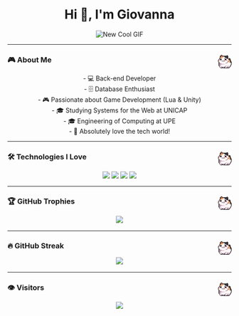 <h1 align="center">Hi 👋, I'm Giovanna</h1>

<p align="center">
  <img src="https://user-images.githubusercontent.com/74038190/216654116-d0e8d227-7977-4edc-8d36-63461bda9503.gif" width="150" alt="New Cool GIF"/>
</p>

---

### 🎮 About Me <img src="https://raw.githubusercontent.com/giovannaps/giovannaps/main/325895973-e4f28204-ea88-4364-a321-8330c3fbde6a.gif" width="30" align="right" />

<p align="center">
  - 💻 Back-end Developer<br>
  - 🗄️ Database Enthusiast<br>
  - 🎮 Passionate about Game Development (Lua & Unity)<br>
  - 🎓 Studying Systems for the Web at UNICAP<br>
  - 🎓 Engineering of Computing at UPE<br>
  - 💖 Absolutely love the tech world!
</p>

---

### 🛠️ Technologies I Love <img src="https://raw.githubusercontent.com/giovannaps/giovannaps/main/325895973-e4f28204-ea88-4364-a321-8330c3fbde6a.gif" width="30" align="right" />

<p align="center">
  <img src="https://img.shields.io/badge/Java-FF6F61?style=for-the-badge&logo=java&logoColor=white" />
  <img src="https://img.shields.io/badge/Lua-FFB6C1?style=for-the-badge&logo=lua&logoColor=white" />
  <img src="https://img.shields.io/badge/Unity-FF7F7F?style=for-the-badge&logo=unity&logoColor=white" />
  <img src="https://img.shields.io/badge/PostgreSQL-FF9A8B?style=for-the-badge&logo=postgresql&logoColor=white" />
</p>

---

### 🏆 GitHub Trophies <img src="https://raw.githubusercontent.com/giovannaps/giovannaps/main/325895973-e4f28204-ea88-4364-a321-8330c3fbde6a.gif" width="30" align="right" />

<p align="center">
  <img src="https://github-profile-trophy.vercel.app/?username=giovannaps&theme=juicyfresh&column=4&margin-w=15&margin-h=15" />
</p>

---

### 🔥 GitHub Streak <img src="https://raw.githubusercontent.com/giovannaps/giovannaps/main/325895973-e4f28204-ea88-4364-a321-8330c3fbde6a.gif" width="30" align="right" />

<p align="center">
  <img src="https://streak-stats.demolab.com?user=giovannaps&theme=radical" />
</p>

---

### 👁️ Visitors <img src="https://raw.githubusercontent.com/giovannaps/giovannaps/main/325895973-e4f28204-ea88-4364-a321-8330c3fbde6a.gif" width="30" align="right" />

<p align="center">
  <img src="https://img.shields.io/badge/Visitors-FF9A8B?style=for-the-badge&logo=eye&logoColor=white" />
</p>
